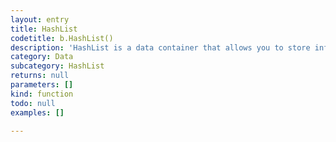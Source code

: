 ```yaml
---
layout: entry
title: HashList
codetitle: b.HashList()
description: 'HashList is a data container that allows you to store information as key - value pairs. As usual in JavaScript mixed types of keys and values are accepted in one HashList instance.'
category: Data
subcategory: HashList
returns: null
parameters: []
kind: function
todo: null
examples: []

---
```

